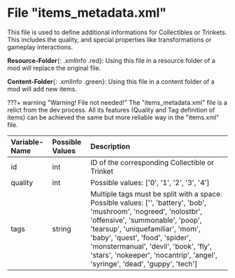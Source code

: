 # File "items_metadata.xml"
This file is used to define additional informations for Collectibles or Trinkets. This includes the quality, and special properties like transformations or gameplay interactions.

**Resource-Folder**{: .xmlInfo .red}: Using this file in a resource folder of a mod will replace the original file.

**Content-Folder**{: .xmlInfo .green}: Using this file in a content folder of a mod will add new items.

???+ warning "Warning! File not needed!"
    The "items_metadata.xml" file is a relict from the dev process. All its features (Quality and Tag definition of items) can be achieved the same but more reliable way in the "items.xml" file.

| Variable-Name | Possible Values | Description |
|:--|:--|:--|
| id | int | ID of the corresponding Collectible or Trinket|
| quality | int | Possible values: ['0', '1', '2', '3', '4'] |
| tags | string | Multiple tags must be split with a space. <br>Possible values: ['', 'battery', 'bob', 'mushroom', 'nogreed', 'nolostbr', 'offensive', 'summonable', 'poop', 'tearsup', 'uniquefamiliar', 'mom', 'baby', 'quest', 'food', 'spider', 'monstermanual', 'devil', 'book', 'fly', 'stars', 'nokeeper', 'nocantrip', 'angel', 'syringe', 'dead', 'guppy', 'tech'] |
